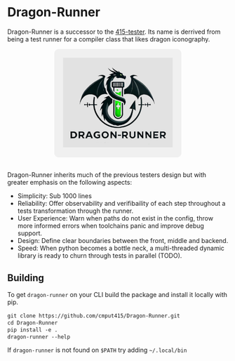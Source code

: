 # Dragon-Runner

Dragon-Runner is a successor to the [415-tester](https://github.com/cmput415/Tester). Its name is derrived from being a test runner for a compiler class that likes dragon iconography.

<div align="center">
  <div style="background-color: #f0f0f0; border-radius: 10px; padding: 20px; display: inline-block;"> 
    <img alt="Dragon-Runner Logo" src="/docs/logo-new.png" width="250">
  </div>
</div>
<br>

Dragon-Runner inherits much of the previous testers design but with greater emphasis on the following aspects:

* Simplicity: Sub 1000 lines
* Reliability: Offer observability and verifibaility of each step throughout a tests transformation through the runner.
* User Experience: Warn when paths do not exist in the config, throw more informed errors when toolchains panic and improve debug support.
* Design: Define clear boundaries between the front, middle and backend.
* Speed: When python becomes a bottle neck, a multi-threaded dynamic library is ready to churn through tests in parallel (TODO).

## Building 

To get `dragon-runner` on your CLI build the package and install it locally with pip.

```
git clone https://github.com/cmput415/Dragon-Runner.git
cd Dragon-Runner
pip install -e .
dragon-runner --help
```
If `dragon-runner` is not found on `$PATH` try adding `~/.local/bin`

